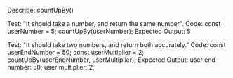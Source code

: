 Describe: countUpBy()

Test: "It should take a number, and return the same number".
Code:
const userNumber = 5;
countUpBy(userNumber);
Expected Output: 5

Test: "It should take two numbers, and return both accurately."
Code:
const userEndNumber = 50;
const userMultiplier = 2;
countUpBy(userEndNumber, userMultiplier);
Expected Output:
user end number: 50;
user multiplier: 2;
